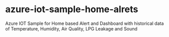 # azure-iot-sample-home-alrets
Azure IOT Sample for Home based Alert and Dashboard with historical data of Temperature, Humidity, Air Quality, LPG Leakage and Sound
